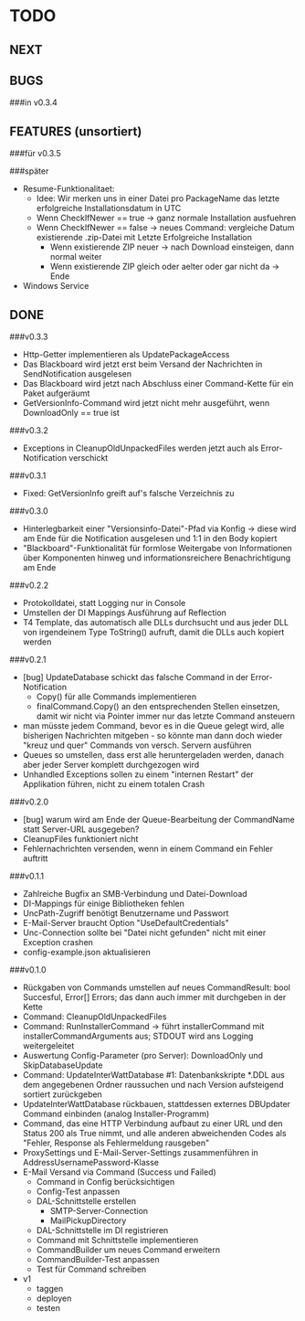 # TODO
## NEXT


## BUGS
###in v0.3.4


## FEATURES (unsortiert)
###für v0.3.5


###später
- Resume-Funktionalitaet:
    - Idee: Wir merken uns in einer Datei pro PackageName das letzte erfolgreiche Installationsdatum in UTC
    - Wenn CheckIfNewer == true -> ganz normale Installation ausfuehren
    - Wenn CheckIfNewer == false -> neues Command: vergleiche Datum existierende .zip-Datei mit Letzte Erfolgreiche Installation
        - Wenn existierende ZIP neuer -> nach Download einsteigen, dann normal weiter
        - Wenn existierende ZIP gleich oder aelter oder gar nicht da -> Ende
- Windows Service

## DONE
###v0.3.3
- Http-Getter implementieren als UpdatePackageAccess
- Das Blackboard wird jetzt erst beim Versand der Nachrichten in SendNotification ausgelesen
- Das Blackboard wird jetzt nach Abschluss einer Command-Kette für ein Paket aufgeräumt
- GetVersionInfo-Command wird jetzt nicht mehr ausgeführt, wenn DownloadOnly == true ist

###v0.3.2
- Exceptions in CleanupOldUnpackedFiles werden jetzt auch als Error-Notification verschickt

###v0.3.1
- Fixed: GetVersionInfo greift auf's falsche Verzeichnis zu

###v0.3.0
- Hinterlegbarkeit einer "Versionsinfo-Datei"-Pfad via Konfig -> diese wird am Ende für die Notification ausgelesen und 1:1 in den Body kopiert
- "Blackboard"-Funktionalität für formlose Weitergabe von Informationen über Komponenten hinweg und informationsreichere Benachrichtigung am Ende

###v0.2.2
- Protokolldatei, statt Logging nur in Console
- Umstellen der DI Mappings Ausführung auf Reflection
- T4 Template, das automatisch alle DLLs durchsucht und aus jeder DLL von irgendeinem Type ToString() aufruft,
damit die DLLs auch kopiert werden

###v0.2.1
- [bug] UpdateDatabase schickt das falsche Command in der Error-Notification
    - Copy() für alle Commands implementieren
    - finalCommand.Copy() an den entsprechenden Stellen einsetzen, damit wir nicht via Pointer immer nur das letzte Command ansteuern
- man müsste jedem Command, bevor es in die Queue gelegt wird, alle bisherigen Nachrichten mitgeben - so könnte man dann doch wieder "kreuz und quer" Commands von versch. Servern ausführen
- Queues so umstellen, dass erst alle heruntergeladen werden, danach aber jeder Server komplett durchgezogen wird
- Unhandled Exceptions sollen zu einem "internen Restart" der Applikation führen, nicht zu einem totalen Crash


###v0.2.0
- [bug] warum wird am Ende der Queue-Bearbeitung der CommandName statt Server-URL ausgegeben?
- CleanupFiles funktioniert nicht
- Fehlernachrichten versenden, wenn in einem Command ein Fehler auftritt

###v0.1.1
- Zahlreiche Bugfix an SMB-Verbindung und Datei-Download
- DI-Mappings für einige Bibliotheken fehlen
- UncPath-Zugriff benötigt Benutzername und Passwort
- E-Mail-Server braucht Option "UseDefaultCredentials"
- Unc-Connection sollte bei "Datei nicht gefunden" nicht mit einer Exception crashen
- config-example.json aktualisieren

###v0.1.0
- Rückgaben von Commands umstellen auf neues CommandResult: bool Succesful, Error[] Errors; das dann auch immer mit durchgeben in der Kette
- Command: CleanupOldUnpackedFiles
- Command: RunInstallerCommand
   -> führt installerCommand mit installerCommandArguments aus; STDOUT wird ans Logging weitergeleitet
- Auswertung Config-Parameter (pro Server): DownloadOnly und SkipDatabaseUpdate
- Command: UpdateInterWattDatabase #1: Datenbankskripte *.DDL aus dem angegebenen Ordner raussuchen und nach Version aufsteigend sortiert zurückgeben
- UpdateInterWattDatabase rückbauen, stattdessen externes DBUpdater Command einbinden (analog Installer-Programm)
- Command, das eine HTTP Verbindung aufbaut zu einer URL und den Status 200 als True nimmt, und alle anderen abweichenden Codes als "Fehler, Response als Fehlermeldung rausgeben"
- ProxySettings und E-Mail-Server-Settings zusammenführen in AddressUsernamePassword-Klasse
- E-Mail Versand via Command (Success und Failed)
    - Command in Config berücksichtigen
    - Config-Test anpassen
    - DAL-Schnittstelle erstellen    
        - SMTP-Server-Connection
        - MailPickupDirectory
    - DAL-Schnittstelle im DI registrieren
    - Command mit Schnittstelle implementieren
    - CommandBuilder um neues Command erweitern
    - CommandBuilder-Test anpassen
    - Test für Command schreiben
- v1 
    - taggen
    - deployen
    - testen